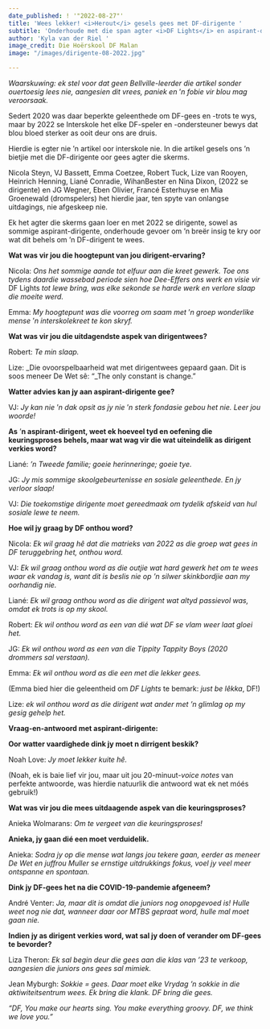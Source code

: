 ```yaml
---
date_published: ! '"2022-08-27"'
title: 'Wees lekker! <i>Herout</i> gesels gees met DF-dirigente '
subtitle: 'Onderhoude met die span agter <i>DF Lights</i> en aspirant-dirigente '
author: 'Kyla van der Riel '
image_credit: Die Hoërskool DF Malan
image: "/images/dirigente-08-2022.jpg"

---
```

_Waarskuwing: ek stel voor dat geen Bellville-leerder die artikel sonder ouertoesig lees nie, aangesien dit vrees, paniek en_ ’_n fobie vir blou mag veroorsaak._

Sedert 2020 was daar beperkte geleenthede om DF-gees en -trots te wys, maar by 2022 se Interskole het elke DF-speler en -ondersteuner bewys dat blou bloed sterker as ooit deur ons are druis.

Hierdie is egter nie ’n artikel oor interskole nie. In die artikel gesels ons ’n bietjie met die DF-dirigente oor gees agter die skerms.

Nicola Steyn, VJ Bassett, Emma Coetzee, Robert Tuck, Lize van Rooyen, Heinrich Henning, Liané Conradie, WihanBester en Nina Dixon, (2022 se dirigente) en JG Wegner, Eben Olivier, Francé Esterhuyse en Mia Groenewald (dromspelers) het hierdie jaar, ten spyte van onlangse uitdagings, nie afgeskeep nie.

Ek het agter die skerms gaan loer en met 2022 se dirigente, sowel as sommige aspirant-dirigente, onderhoude gevoer om ’n breër insig te kry oor wat dit behels om ’n DF-dirigent te wees.

**Wat was vir jou die hoogtepunt van jou dirigent-ervaring?**

Nicola: _Ons het sommige aande tot elfuur aan die kreet gewerk. Toe ons tydens daardie wassebad periode sien hoe Dee-Effers ons werk en visie vir_ DF Lights _tot lewe bring, was elke sekonde se harde werk en verlore slaap die moeite werd._

Emma: _My hoogtepunt was die voorreg om saam met_ ’_n groep wonderlike mense_ ’_n interskolekreet te kon skryf._

**Wat was vir jou die uitdagendste aspek van dirigentwees?**

Robert: _Te min slaap._

Lize: _Die ovoorspelbaarheid wat met dirigentwees gepaard gaan. Dit is soos meneer De Wet sê: “_The only constant is change.”

**Watter advies kan jy aan aspirant-dirigente gee?**

VJ: _Jy kan nie_ ’_n dak opsit as jy nie_ ’_n sterk fondasie gebou het nie. Leer jou woorde!_

**As** ’**n aspirant-dirigent, weet ek hoeveel tyd en oefening die keuringsproses behels, maar wat wag vir die wat uiteindelik as dirigent verkies word?**

Liané: _’n Tweede familie; goeie herinneringe; goeie tye._

JG: _Jy mis sommige skoolgebeurtenisse en sosiale geleenthede. En jy verloor slaap!_

VJ: _Die toekomstige dirigente moet gereedmaak om tydelik afskeid van hul sosiale lewe te neem._

**Hoe wil jy graag by DF onthou word?**

Nicola: _Ek wil graag hê dat die matrieks van 2022 as die groep wat gees in DF teruggebring het, onthou word._

VJ: _Ek wil graag onthou word as die outjie wat hard gewerk het om te wees waar ek vandag is, want dit is beslis nie op ’n silwer skinkbordjie aan my oorhandig nie._

Liané: _Ek wil graag onthou word as die dirigent wat altyd passievol was, omdat ek trots is op my skool._

Robert: _Ek wil onthou word as een van dié wat DF se vlam weer laat gloei het._

JG: _Ek wil onthou word as een van die Tippity Tappity Boys (2020 drommers sal verstaan)._

Emma: _Ek wil onthou word as die een met die lekker gees._

(Emma bied hier die geleentheid om _DF Lights_ te bemark: _just be lêkka_, DF!)

Lize: _ek wil onthou word as die dirigent wat ander met ’n glimlag op my gesig gehelp het._

**Vraag-en-antwoord met aspirant-dirigente:**

**Oor watter vaardighede dink jy moet n dirrigent beskik?**

Noah Love: _Jy moet lekker kuite hê._

(Noah, ek is baie lief vir jou, maar uit jou 20-minuut-_voice notes_ van perfekte antwoorde, was hierdie natuurlik die antwoord wat ek net móés gebruik!)

**Wat was vir jou die mees uitdaagende aspek van die keuringsproses?**

Anieka Wolmarans: _Om te vergeet van die keuringsproses!_

**Anieka, jy gaan dié een moet verduidelik.**

Anieka: _Sodra jy op die mense wat langs jou tekere gaan, eerder as meneer De Wet en juffrou Muller se ernstige uitdrukkings fokus, voel jy veel meer ontspanne en spontaan._

**Dink jy DF-gees het na die COVID-19-pandemie afgeneem?**

André Venter: _Ja, maar dit is omdat die juniors nog onopgevoed is! Hulle weet nog nie dat, wanneer daar oor MTBS gepraat word, hulle mal moet gaan nie._

**Indien jy as dirigent verkies word, wat sal jy doen of verander om DF-gees te bevorder?**

Liza Theron: _Ek sal begin deur die gees aan die klas van ’23 te verkoop, aangesien die juniors ons gees sal mimiek._

Jean Myburgh: _Sokkie = gees. Daar moet elke Vrydag ’n sokkie in die aktiwiteitsentrum wees. Ek bring die klank. DF bring die gees._

_“DF, You make our hearts sing. You make everything groovy. DF, we think we love you.”_